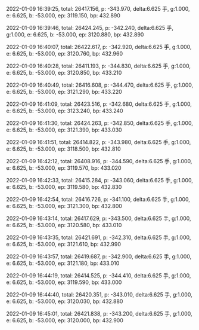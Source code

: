 2022-01-09 16:39:25, total: 26417.156, p: -343.970, delta:6.625 手, g:1.000, e: 6.625, b: -53.000, ep: 3119.150, bp: 432.890

2022-01-09 16:39:46, total: 26424.245, p: -342.240, delta:6.625 手, g:1.000, e: 6.625, b: -53.000, ep: 3120.880, bp: 432.890

2022-01-09 16:40:07, total: 26422.617, p: -342.920, delta:6.625 手, g:1.000, e: 6.625, b: -53.000, ep: 3120.760, bp: 432.960

2022-01-09 16:40:28, total: 26411.193, p: -344.830, delta:6.625 手, g:1.000, e: 6.625, b: -53.000, ep: 3120.850, bp: 433.210

2022-01-09 16:40:49, total: 26416.608, p: -344.470, delta:6.625 手, g:1.000, e: 6.625, b: -53.000, ep: 3121.290, bp: 433.220

2022-01-09 16:41:09, total: 26423.516, p: -342.680, delta:6.625 手, g:1.000, e: 6.625, b: -53.000, ep: 3123.240, bp: 433.240

2022-01-09 16:41:30, total: 26424.263, p: -342.850, delta:6.625 手, g:1.000, e: 6.625, b: -53.000, ep: 3121.390, bp: 433.030

2022-01-09 16:41:51, total: 26414.822, p: -343.980, delta:6.625 手, g:1.000, e: 6.625, b: -53.000, ep: 3118.500, bp: 432.810

2022-01-09 16:42:12, total: 26408.916, p: -344.590, delta:6.625 手, g:1.000, e: 6.625, b: -53.000, ep: 3119.570, bp: 433.020

2022-01-09 16:42:33, total: 26415.284, p: -343.060, delta:6.625 手, g:1.000, e: 6.625, b: -53.000, ep: 3119.580, bp: 432.830

2022-01-09 16:42:54, total: 26416.726, p: -341.100, delta:6.625 手, g:1.000, e: 6.625, b: -53.000, ep: 3121.300, bp: 432.800

2022-01-09 16:43:14, total: 26417.629, p: -343.500, delta:6.625 手, g:1.000, e: 6.625, b: -53.000, ep: 3120.580, bp: 433.010

2022-01-09 16:43:35, total: 26421.691, p: -342.310, delta:6.625 手, g:1.000, e: 6.625, b: -53.000, ep: 3121.610, bp: 432.990

2022-01-09 16:43:57, total: 26419.687, p: -342.900, delta:6.625 手, g:1.000, e: 6.625, b: -53.000, ep: 3121.180, bp: 433.010

2022-01-09 16:44:19, total: 26414.525, p: -344.410, delta:6.625 手, g:1.000, e: 6.625, b: -53.000, ep: 3119.590, bp: 433.000

2022-01-09 16:44:40, total: 26420.351, p: -343.010, delta:6.625 手, g:1.000, e: 6.625, b: -53.000, ep: 3120.030, bp: 432.880

2022-01-09 16:45:01, total: 26421.838, p: -343.200, delta:6.625 手, g:1.000, e: 6.625, b: -53.000, ep: 3120.000, bp: 432.900